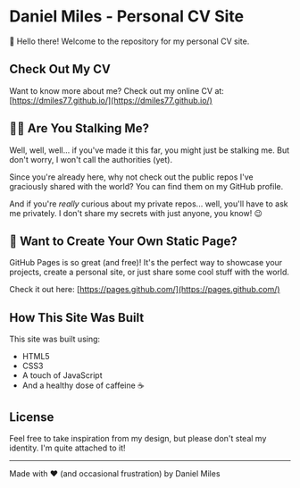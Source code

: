# Daniel Miles - Personal CV Site

👋 Hello there! Welcome to the repository for my personal CV site.

## Check Out My CV

Want to know more about me? Check out my online CV at:
[https://dmiles77.github.io/](https://dmiles77.github.io/)

## 🕵️‍♂️ Are You Stalking Me?

Well, well, well... if you've made it this far, you might just be stalking me. But don't worry, I won't call the authorities (yet).

Since you're already here, why not check out the public repos I've graciously shared with the world? You can find them on my GitHub profile.

And if you're *really* curious about my private repos... well, you'll have to ask me privately. I don't share my secrets with just anyone, you know! 😉

## 🚀 Want to Create Your Own Static Page?

GitHub Pages is so great (and free)! It's the perfect way to showcase your projects, create a personal site, or just share some cool stuff with the world.

Check it out here: [https://pages.github.com/](https://pages.github.com/)

## How This Site Was Built

This site was built using:
- HTML5
- CSS3
- A touch of JavaScript
- And a healthy dose of caffeine ☕

## License

Feel free to take inspiration from my design, but please don't steal my identity. I'm quite attached to it!

---

Made with ❤️ (and occasional frustration) by Daniel Miles 